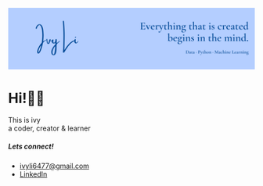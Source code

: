 ![Header](https://github.com/ivyli6477/ivyli6477/blob/main/header.png "Header")

# Hi!👋🤓
This is ivy\
a coder, creator & learner

##### Lets connect!
* ivyli6477@gmail.com
* [LinkedIn](https://www.linkedin.com/in/xinranivyli/)

